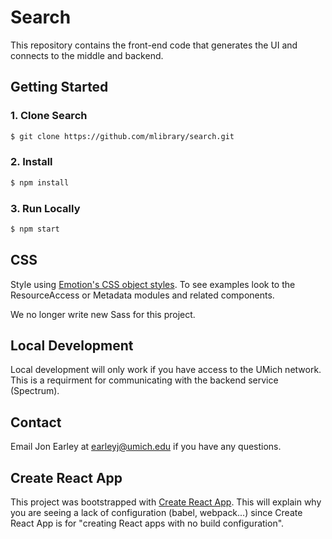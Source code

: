 # Search

This repository contains the front-end code that generates the UI and connects to the middle and backend.

## Getting Started

### 1. Clone Search

```sh
$ git clone https://github.com/mlibrary/search.git
```

### 2. Install

```sh
$ npm install
```

### 3. Run Locally

```sh
$ npm start
```

## CSS

Style using [Emotion's CSS object styles](https://emotion.sh/docs/css-prop#object-styles). To see examples look to the ResourceAccess or Metadata modules and related components.

We no longer write new Sass for this project.

## Local Development

Local development will only work if you have access to the UMich network. This is a requirment for communicating with the backend service (Spectrum).

## Contact

Email Jon Earley at earleyj@umich.edu if you have any questions.

## Create React App

This project was bootstrapped with [Create React App](https://github.com/facebookincubator/create-react-app). This will explain why you are seeing a lack of configuration (babel, webpack...) since Create React App is for "creating React apps with no build configuration".
